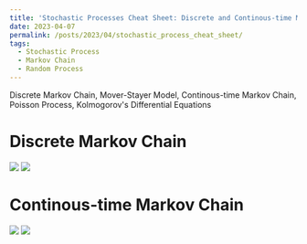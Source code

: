```yaml
---
title: 'Stochastic Processes Cheat Sheet: Discrete and Continous-time Markov Chains'
date: 2023-04-07
permalink: /posts/2023/04/stochastic_process_cheat_sheet/
tags:
  - Stochastic Process
  - Markov Chain
  - Random Process
---
```


Discrete Markov Chain, Mover-Stayer Model, Continous-time Markov Chain, Poisson Process, Kolmogorov's Differential Equations


# Discrete Markov Chain

<img src = 'https://drive.google.com/uc?id=1JOMzLBchl1TgE9ksndimknyeoU_svsqV'>
<img src = 'https://drive.google.com/uc?id=1ODNu2ASlQqoCx-GEiYpeAqaagll-zzzA'>

# Continous-time Markov Chain

<img src = 'https://drive.google.com/uc?id=1a1j1pjxQBAlKFbp9x-VQeMf8bvBTrg1n'>
<img src = 'https://drive.google.com/uc?id=1kuamzpnAQrXFifCW8yoUqV_PKfyj0flA'>

